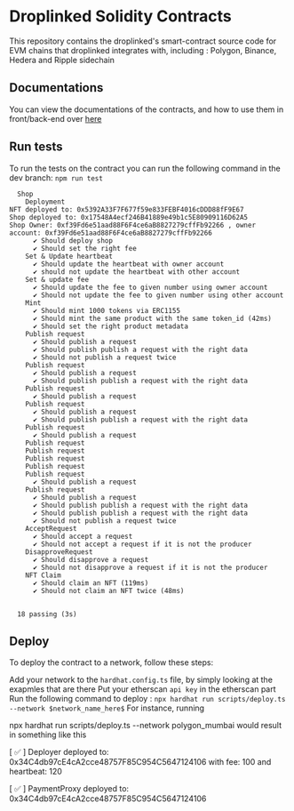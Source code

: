 # Droplinked Solidity Contracts

This repository contains the droplinked's smart-contract source code for EVM chains that droplinked integrates with, including : Polygon, Binance, Hedera and Ripple sidechain

## Documentations

You can view the documentations of the contracts, and how to use them in front/back-end over [here](./docs/overall.md)

## Run tests

To run the tests on the contract you can run the following command in the dev branch:
`npm run test`

```
  Shop
    Deployment
NFT deployed to: 0x5392A33F7F677f59e833FEBF4016cDDD88fF9E67
Shop deployed to: 0x17548A4ecf246B41889e49b1c5E80909116D62A5
Shop Owner: 0xf39Fd6e51aad88F6F4ce6aB8827279cffFb92266 , owner account: 0xf39Fd6e51aad88F6F4ce6aB8827279cffFb92266
      ✔ Should deploy shop
      ✔ Should set the right fee
    Set & Update heartbeat
      ✔ Should update the heartbeat with owner account
      ✔ should not update the heartbeat with other account
    Set & update fee
      ✔ Should update the fee to given number using owner account
      ✔ Should not update the fee to given number using other account
    Mint
      ✔ Should mint 1000 tokens via ERC1155
      ✔ Should mint the same product with the same token_id (42ms)
      ✔ Should set the right product metadata
    Publish request
      ✔ Should publish a request
      ✔ Should publish publish a request with the right data
      ✔ Should not publish a request twice
    Publish request
      ✔ Should publish a request
      ✔ Should publish publish a request with the right data
    Publish request
      ✔ Should publish a request
    Publish request
      ✔ Should publish a request
      ✔ Should publish publish a request with the right data
    Publish request
      ✔ Should publish a request
    Publish request
    Publish request
    Publish request
    Publish request
    Publish request
      ✔ Should publish a request
    Publish request
      ✔ Should publish a request
      ✔ Should publish publish a request with the right data
      ✔ Should publish publish a request with the right data
      ✔ Should not publish a request twice
    AcceptRequest
      ✔ Should accept a request
      ✔ Should not accept a request if it is not the producer
    DisapproveRequest
      ✔ Should disapprove a request
      ✔ Should not disapprove a request if it is not the producer
    NFT Claim
      ✔ Should claim an NFT (119ms)
      ✔ Should not claim an NFT twice (48ms)


  18 passing (3s)
```

## Deploy

To deploy the contract to a network, follow these steps:

Add your network to the `hardhat.config.ts` file, by simply looking at the exapmles that are there
Put your etherscan `api key` in the etherscan part
Run the following command to deploy :
`npx hardhat run scripts/deploy.ts --network $network_name_here$`
For instance, running

npx hardhat run scripts/deploy.ts --network polygon_mumbai
would result in something like this

[ ✅ ] Deployer deployed to: 0x34C4db97cE4cA2cce48757F85C954C5647124106 with fee: 100 and heartbeat: 120

[ ✅ ] PaymentProxy deployed to: 0x34C4db97cE4cA2cce48757F85C954C5647124106
